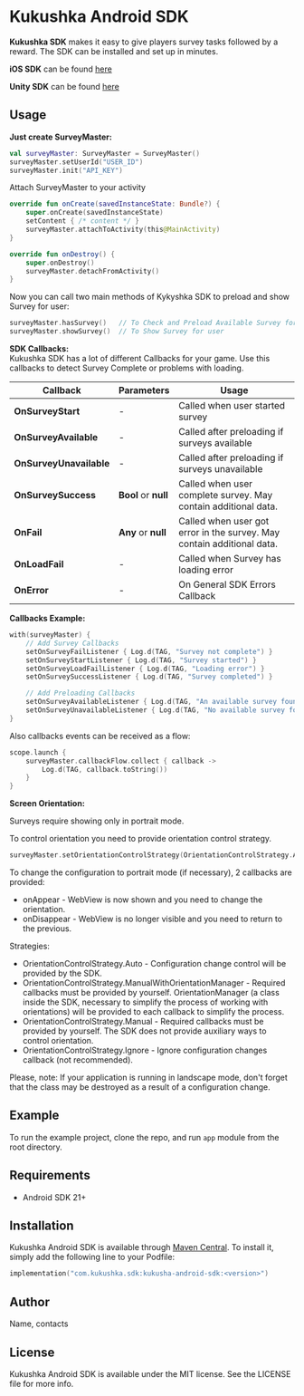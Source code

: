 # Kukushka Android SDK

**Kukushka SDK** makes it easy to give players survey tasks followed by a reward. The SDK can be installed and set up in minutes.

**iOS SDK** can be found [here](https://github.com/kykyshkaDev/kukushka_iOSSDK)

**Unity SDK** can be found [here](https://github.com/kykyshkaDev/Kukushka_UnitySDK)

## Usage

**Just create SurveyMaster:**
```kotlin
val surveyMaster: SurveyMaster = SurveyMaster()
surveyMaster.setUserId("USER_ID")
surveyMaster.init("API_KEY")
```

Attach SurveyMaster to your activity
```kotlin
override fun onCreate(savedInstanceState: Bundle?) {
    super.onCreate(savedInstanceState)
    setContent { /* content */ }
    surveyMaster.attachToActivity(this@MainActivity)
}

override fun onDestroy() {
    super.onDestroy()
    surveyMaster.detachFromActivity()
}
```

Now you can call two main methods of Kykyshka SDK to preload and show Survey for user:
```kotlin
surveyMaster.hasSurvey()   // To Check and Preload Available Survey for this user
surveyMaster.showSurvey()  // To Show Survey for user
```
**SDK Callbacks:**<br/>
Kukushka SDK has a lot of different Callbacks for your game. Use this callbacks to detect Survey Complete or problems with loading.

| Callback             | Parameters                   | Usage                                                                  |
|----------------------|------------------------------|------------------------------------------------------------------------|
| **OnSurveyStart** | -                            | Called when user started survey                                        |
| **OnSurveyAvailable** | -                            | Called after preloading if surveys available                           |
| **OnSurveyUnavailable** | -                            | Called after preloading if surveys unavailable                         |
| **OnSurveySuccess** | **Bool** or **null**          | Called when user complete survey. May contain additional data.         |
| **OnFail**    | **Any** or **null** | Called when user got error in the survey. May contain additional data. |
| **OnLoadFail** | -                            | Called when Survey has loading error                                   |
| **OnError** | -                            | On General SDK Errors Callback   

**Callbacks Example:**
```swift
with(surveyMaster) {
    // Add Survey Callbacks
    setOnSurveyFailListener { Log.d(TAG, "Survey not complete") }
    setOnSurveyStartListener { Log.d(TAG, "Survey started") }
    setOnSurveyLoadFailListener { Log.d(TAG, "Loading error") }
    setOnSurveySuccessListener { Log.d(TAG, "Survey completed") }

    // Add Preloading Callbacks
    setOnSurveyAvailableListener { Log.d(TAG, "An available survey found") }
    setOnSurveyUnavailableListener { Log.d(TAG, "No available survey found") }
}
```
Also callbacks events can be received as a flow:
```kotlin
scope.launch {
    surveyMaster.callbackFlow.collect { callback ->
        Log.d(TAG, callback.toString())
    }
}
```
**Screen Orientation:**

Surveys require showing only in portrait mode.

To control orientation you need to provide orientation control strategy.

```kotlin
surveyMaster.setOrientationControlStrategy(OrientationControlStrategy.Auto)
```

To change the configuration to portrait mode (if necessary), 2 callbacks are provided:
- onAppear - WebView is now shown and you need to change the orientation.
- onDisappear - WebView is no longer visible and you need to return to the previous.

Strategies:
- OrientationControlStrategy.Auto - Configuration change control will be provided by the SDK.
- OrientationControlStrategy.ManualWithOrientationManager - Required callbacks
must be provided by yourself. OrientationManager (a class inside the SDK, necessary to
simplify the process of working with orientations) will be provided to each callback
to simplify the process.
- OrientationControlStrategy.Manual - Required callbacks must be provided by yourself.
The SDK does not provide auxiliary ways to control orientation.
- OrientationControlStrategy.Ignore - Ignore configuration changes callback (not recommended).

Please, note: If your application is running in landscape mode, don't forget that the class
may be destroyed as a result of a configuration change.

## Example

To run the example project, clone the repo, and run `app` module from the root directory.

## Requirements

- Android SDK 21+

## Installation

Kukushka Android SDK is available through [Maven Central](https://central.sonatype.com/). To install
it, simply add the following line to your Podfile:

```kotlin
implementation("com.kukushka.sdk:kukusha-android-sdk:<version>")
```

## Author

Name, contacts

## License

Kukushka Android SDK is available under the MIT license. See the LICENSE file for more info.

